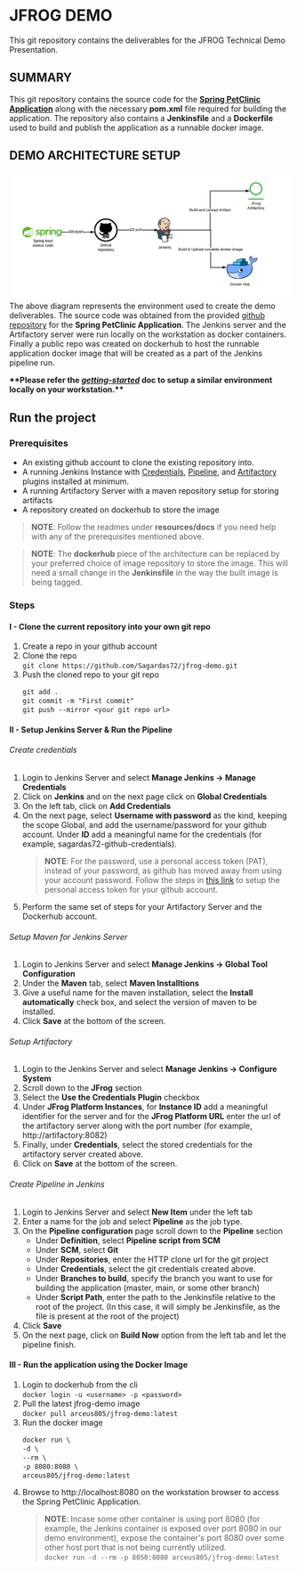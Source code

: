 # JFROG DEMO
This git repository contains the deliverables for the JFROG Technical Demo Presentation.

## SUMMARY
This git repository contains the source code for the [**Spring PetClinic Application**](https://github.com/spring-projects/spring-petclinic) along with the necessary **pom.xml** file required for building the application. The repository also contains a **Jenkinsfile** and a **Dockerfile** used to build and publish the application as a runnable docker image.

## DEMO ARCHITECTURE SETUP
![Preview1](./resources/images/Jfrog-demo-arch.png)
The above diagram represents the environment used to create the demo deliverables. The source code was obtained from the provided [github repository](https://github.com/spring-projects/spring-petclinic) for the **Spring PetClinic Application**. The Jenkins server and the Artifactory server were run locally on the workstation as docker containers. Finally a public repo was created on dockerhub to host the runnable application docker image that will be created as a part of the Jenkins pipeline run.

**\*\*Please refer the [*getting-started*](./resources/docs/getting-started.md) doc to setup a similar environment locally on your workstation.\*\***

## Run the project

### Prerequisites
- An existing github account to clone the existing repository into.
- A running Jenkins Instance with [Credentials](https://github.com/jenkinsci/credentials-plugin/blob/master/docs/user.adoc), [Pipeline](https://www.jenkins.io/doc/book/pipeline/jenkinsfile/), and [Artifactory](https://www.jenkins.io/doc/pipeline/steps/artifactory/#artifactory-plugin) plugins installed at minimum.
- A running Artifactory Server with a maven repository setup for storing artifacts
- A repository created on dockerhub to store the image
> **NOTE**: Follow the readmes under **resources/docs** if you need help with any of the prerequisites mentioned above.
  
>  **NOTE**: The **dockerhub** piece of the architecture can be replaced by your preferred choice of image repository to store the image. This will need a small change in the **Jenkinsfile** in the way the built image is being tagged. 
  
### Steps

#### I - Clone the current repository into your own git repo
1. Create a repo in your github account
2. Clone the repo<br />
   ```git clone https://github.com/Sagardas72/jfrog-demo.git```
3. Push the cloned repo to your git repo 
   ```
   git add .
   git commit -m "First commit"
   git push --mirror <your git repo url>
   ```
   
#### II - Setup Jenkins Server & Run the Pipeline

###### Create credentials
1. Login to Jenkins Server and select **Manage Jenkins -> Manage Credentials**
2. Click on **Jenkins** and on the next page click on **Global Credentials**
3. On the left tab, click on **Add Credentials**
4. On the next page, select **Username with password** as the kind, keeping the scope Global, and add the username/password for your github account. Under **ID** add a meaningful name for the credentials (for example, sagardas72-github-credentials). 
   > **NOTE**: For the password, use a personal access token (PAT), instead of your password, as github has moved away from using your account password. Follow the steps in [this link](https://docs.github.com/en/authentication/keeping-your-account-and-data-secure/creating-a-personal-access-token) to setup the personal access token for your github account.
5. Perform the same set of steps for your Artifactory Server and the Dockerhub account.

###### Setup Maven for Jenkins Server
1. Login to Jenkins Server and select **Manage Jenkins -> Global Tool Configuration**
2. Under the **Maven** tab, select **Maven Installtions**
3. Give a useful name for the maven installation, select the **Install automatically** check box, and select the version of maven to be installed.
4. Click **Save** at the bottom of the screen.

###### Setup Artifactory
1. Login to the Jenkins Server and select **Manage Jenkins -> Configure System**
2. Scroll down to the **JFrog** section
3. Select the **Use the Credentials Plugin** checkbox
4. Under **JFrog Platform Instances**, for **Instance ID** add a meaningful identifier for the server and for the **JFrog Platform URL** enter the url of the artifactory server along with the port number (for example, http://artifactory:8082)
5. Finally, under **Credentials**, select the stored credentials for the artifactory server created above.
6. Click on **Save** at the bottom of the screen.

###### Create Pipeline in Jenkins
1. Login to Jenkins Server and select **New Item** under the left tab
2. Enter a name for the job and select **Pipeline** as the job type.
3. On the **Pipeline configuration** page scroll down to the **Pipeline** section
   - Under **Definition**, select **Pipeline script from SCM**
   - Under **SCM**, select **Git**
   - Under **Repositories**, enter the HTTP clone url for the git project
   - Under **Credentials**, select the git credentials created above. 
   - Under **Branches to build**, specify the branch you want to use for building the application (master, main, or some other branch)
   - Under **Script Path**, enter the path to the Jenkinsfile relative to the root of the project. (In this case, it will simply be Jenkinsfile, as the file is present at the root of the project)
4. Click **Save**
5. On the next page, click on **Build Now** option from the left tab and let the pipeline finish.

#### III - Run the application using the Docker Image
1. Login to dockerhub from the cli<br />
   ```docker login -u <username> -p <password>```
2. Pull the latest jfrog-demo image<br />
   ```docker pull arceus805/jfrog-demo:latest```
3. Run the docker image
   ```
   docker run \
   -d \
   --rm \
   -p 8080:8080 \
   arceus805/jfrog-demo:latest
   ```
4. Browse to http://localhost:8080 on the workstation browser to access the Spring PetClinic Application.
   > **NOTE**: Incase some other container is using port 8080 (for example, the Jenkins container is exposed over port 8080 in our demo environment), expose the container's port 8080 over some other host port that is not being currently utilized.<br />
   ```docker run -d --rm -p 8050:8080 arceus805/jfrog-demo:latest```
